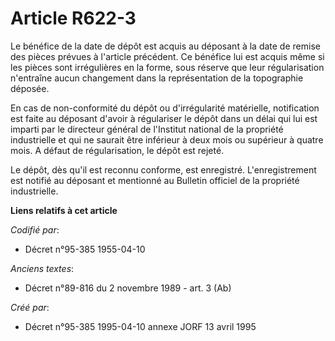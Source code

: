 # Article R622-3

Le bénéfice de la date de dépôt est acquis au déposant à la date de remise des pièces prévues à l'article précédent. Ce
bénéfice lui est acquis même si les pièces sont irrégulières en la forme, sous réserve que leur régularisation n'entraîne
aucun changement dans la représentation de la topographie déposée.

En cas de non-conformité du dépôt ou d'irrégularité matérielle, notification est faite au déposant d'avoir à régulariser le
dépôt dans un délai qui lui est imparti par le directeur général de l'Institut national de la propriété industrielle et qui
ne saurait être inférieur à deux mois ou supérieur à quatre mois. A défaut de régularisation, le dépôt est rejeté.

Le dépôt, dès qu'il est reconnu conforme, est enregistré. L'enregistrement est notifié au déposant et mentionné au Bulletin
officiel de la propriété industrielle.

**Liens relatifs à cet article**

_Codifié par_:

  - Décret n°95-385 1955-04-10

_Anciens textes_:

  - Décret n°89-816 du 2 novembre 1989 - art. 3 (Ab)

_Créé par_:

  - Décret n°95-385 1995-04-10 annexe JORF 13 avril 1995
